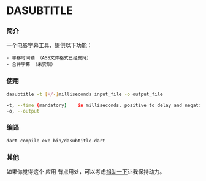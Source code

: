 # DASUBTITLE

### 简介
一个电影字幕工具，提供以下功能：

    - 平移时间轴 （ASS文件格式已经支持）
    - 合并字幕 （未实现）

### 使用
```bash
dasubtitle -t [+/-]milliseconds input_file -o output_file

-t, --time (mandatory)    in milliseconds. positive to delay and negative to rush
-o, --output
```
### 编译
`dart compile exe bin/dasubtitle.dart`

### 其他
如果你觉得这个 应用 有点用处，可以考虑[捐助一下](https://blog.deskangel.com/images/wx_donate.png)让我保持动力。
